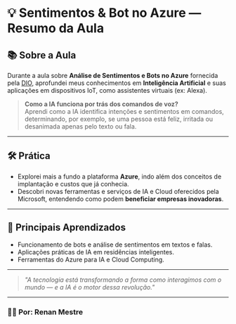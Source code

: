 # 💡 Sentimentos & Bot no Azure — Resumo da Aula

## 📚 Sobre a Aula

Durante a aula sobre **Análise de Sentimentos e Bots no Azure** fornecida pela [DIO](https://www.dio.me/), aprofundei meus conhecimentos em **Inteligência Artificial** e suas aplicações em dispositivos IoT, como assistentes virtuais (ex: Alexa).

> **Como a IA funciona por trás dos comandos de voz?**  
> Aprendi como a IA identifica intenções e sentimentos em comandos, determinando, por exemplo, se uma pessoa está feliz, irritada ou desanimada apenas pelo texto ou fala.

---

## 🛠️ Prática

- Explorei mais a fundo a plataforma **Azure**, indo além dos conceitos de implantação e custos que já conhecia.
- Descobri novas ferramentas e serviços de IA e Cloud oferecidos pela Microsoft, entendendo como podem **beneficiar empresas inovadoras**.

---

## 🚀 Principais Aprendizados

- Funcionamento de bots e análise de sentimentos em textos e falas.
- Aplicações práticas de IA em residências inteligentes.
- Ferramentas do Azure para IA e Cloud Computing.

---

> _"A tecnologia está transformando a forma como interagimos com o mundo — e a IA é o motor dessa revolução."_

---

### 👨‍💻 Por: Renan Mestre